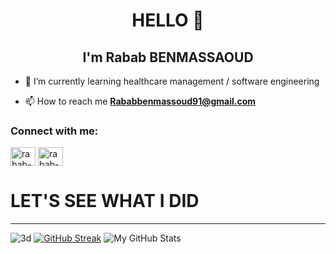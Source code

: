 <h1 align="center">HELLO 👋 </h1>
<h2 align="center"> I'm Rabab BENMASSAOUD </h2>


- 🌱 I’m currently learning healthcare management / software engineering

- 📫 How to reach me **Rababbenmassoud91@gmail.com**

<h3 align="left">Connect with me:</h3>
<p align="left">
<a href="https://www.linkedin.com/in/rabab-b-b35b63178/" target="blank"><img align="center" src="https://raw.githubusercontent.com/rahuldkjain/github-profile-readme-generator/master/src/images/icons/Social/linked-in-alt.svg" alt="rabab-b-b35b63178/" height="30" width="40" /></a>
<a href="https://twitter.com/Onyx0kizi" target="blank"><img align="center" src="https://raw.githubusercontent.com/rahuldkjain/github-profile-readme-generator/master/src/images/icons/Social/twitter.svg" alt="rabab-b-b35b63178/" height="30" width="40" /></a>  
  
  
# LET'S SEE WHAT I DID 
---

 ![3d](https://github.com/Rabab91/Rabab91/blob/main/profile-3d-contrib/profile-night-green.svg)
 [![GitHub Streak](https://github-readme-streak-stats.herokuapp.com?user=Rabab91&theme=dark&stroke=DD2727&sideNums=DD2727&dates=DD2727)](https://git.io/streak-stats)
 ![My GitHub Stats](https://github-readme-stats.vercel.app/api/?username=Rabab91&count_private=true&theme=vision-friendly-dark&showicons=true)


<!---
Rabab91/Rabab91 is a ✨ special ✨ repository because its `README.md` (this file) appears on your GitHub profile.
You can click the Preview link to take a look at your changes.
--->
